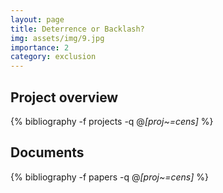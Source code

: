 ```yaml
---
layout: page
title: Deterrence or Backlash?
img: assets/img/9.jpg
importance: 2
category: exclusion
---
```


## Project overview

<div class="publications">

  {% bibliography -f projects -q @*[proj~=cens]* %}

</div>

## Documents

<div class="publications">

  {% bibliography -f papers -q @*[proj~=cens]* %}

</div>
